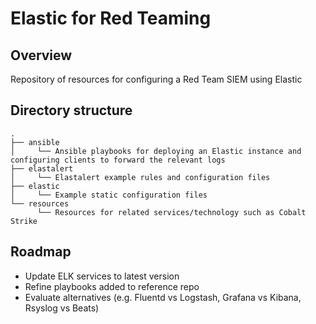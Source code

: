 # Elastic for Red Teaming

## Overview

Repository of resources for configuring a Red Team SIEM using Elastic

## Directory structure

```
.
├── ansible
│     └── Ansible playbooks for deploying an Elastic instance and configuring clients to forward the relevant logs 
├── elastalert
│     └── Elastalert example rules and configuration files
├── elastic
│     └── Example static configuration files
└── resources
      └── Resources for related services/technology such as Cobalt Strike
```

## Roadmap

- Update ELK services to latest version
- Refine playbooks added to reference repo
- Evaluate alternatives (e.g. Fluentd vs Logstash, Grafana vs Kibana, Rsyslog vs Beats)

